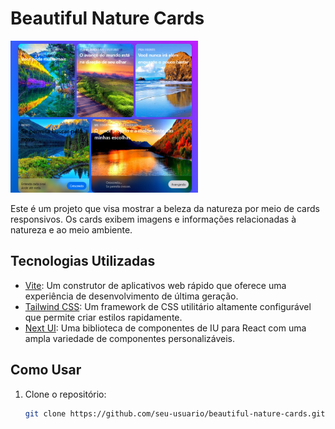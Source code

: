 # Beautiful Nature Cards

<img src="src/localhost_5174_.png" width="300">

Este é um projeto que visa mostrar a beleza da natureza por meio de cards responsivos. Os cards exibem imagens e informações relacionadas à natureza e ao meio ambiente.

## Tecnologias Utilizadas

- [Vite](https://vitejs.dev/): Um construtor de aplicativos web rápido que oferece uma experiência de desenvolvimento de última geração.
- [Tailwind CSS](https://tailwindcss.com/): Um framework de CSS utilitário altamente configurável que permite criar estilos rapidamente.
- [Next UI](https://nextui.org/): Uma biblioteca de componentes de IU para React com uma ampla variedade de componentes personalizáveis.


## Como Usar

1. Clone o repositório:

   ```bash
   git clone https://github.com/seu-usuario/beautiful-nature-cards.git
